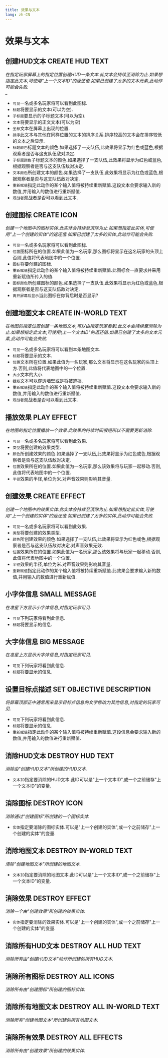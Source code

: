 ```yaml
---
title: 效果与文本
lang: zh-CN
---
```


# 效果与文本



## 创建HUD文本    CREATE HUD TEXT

_在指定玩家屏幕上的指定位置创建HUD一条文本.此文本会持续至消除为止.如果想指定此文本,可使用"上一个文本ID"的返还值.如果已创建了太多的文本元素,此动作可能会失败._<br />_

- `可见`一名或多名玩家将可以看到此图标.
- `标题`将要显示的文本(可以为空).
- `子标题`要显示的子标题文本(可以为空).
- `文本`将要显示的正文文本(可以为空)
- `坐标`文本在屏幕上出现的位置.
- `排序`此文本与其他在同样位置的文本的排序关系.排序较高的文本会在排序较低的文本之后显示.
- `标题颜色`标题文本的颜色.如果选择了一支队伍,此效果将显示为红色或蓝色,根据观察者是否与这支队伍敌对决定.
- `子标题颜色`子标题文本的颜色.如果选择了一支队伍,此效果将显示为红色或蓝色,根据观察者是否与这支队伍敌对决定.
- `文本颜色`所创建文本的颜色.如果选择了一支队伍,此效果将显示为红色或蓝色,根据观察者是否与这支队伍敌对决定.
- `重新赋值`指定此动作的某个输入值将被持续重新赋值.这段文本会要求输入新的数值,并用输入的数值进行重新赋值.
- `观战者`观战者是否可以看到此文本.<br />



## 创建图标    CREATE ICON

_创建一个地图中的图标实体.此实体会持续至消除为止.如果想指定此实体,可使用"上一个创建的实体"的返还值.如果已创建了太多的实体,此动作可能会失败._

- `可见`一名或多名玩家将可以看到此图标.
- `位置`图标所在的位置.如果此值为一名玩家,那么图标将显示在这名玩家的头顶上否则,此值将代表地图中的一个位置.
- `图标`将要创建的图标.
- `重新赋值`指定此动作的某个输入值将被持续重新赋值.此图标会一直要求并采用重新赋值所传入的值.
- `图标颜色`所创建图标的颜色.如果选择了一支队伍,此效果将显示为红色或蓝色,根据观察者是否与这支队伍敌对决定.
- `离开屏幕后显示`当此图标在你背后时是否显示?<br />



## 创建地图文本    CREATE IN-WORLD TEXT

_在地图的指定位置创建一条地图文本,可以由指定玩家看到.此文本会持续至消除为止.如果想指定此文本,可使用(上一个文本ID"的返还值.如果已创建了太多的文本元素,此动作可能会失败._

- `可见`一名或多名玩家将可以看到本条地图文本.
- `标题`将要显示的文本.
- `位置`文本所在位置.如果此值为一名玩家,那么文本将显示在这名玩家的头顶上方.否则,此值将代表地图中的一个位置.
- `大小`文本的大小.
- `截取`文本可以穿透墙壁或是将被遮挡.
- `重新赋值`指定此动作的某个输入值将被持续重新赋值.这段文本会要求输入新的数值,并用输入的数值进行重新赋值.
- `观战者`观战者是否可以看到此文本.<br />



## 播放效果    PLAY EFFECT

_在地图的指定位置播放一个效果.此效果的持续时间很短所以不需要更新消除._

- `可见`一名或多名玩家将可以看到此效果.
- `类型`将要创建的效果类型.
- `颜色`所创建效果的颜色.如果选择了一支队伍,此效果将显示为红色或色,根据观察者是否与这支队伍敌对决定.
- `位置`效果所在的位置.如果此值为一名玩家,那么该效果将与玩家一起移动.否则,此值将代表地图中的一个位置.
- `半径`效果的半径,单位为米.对声音效果则影响其音量.<br />



## 创建效果    CREATE EFFECT

_创建一个地图中的效果实体.此实体会持续至消除为止.如果想指定此实体,可使用"上一个创建的实体"的返还值.如果已创建了太多的实体,此动作可能会失败._

- `可见`一名或多名玩家将可以看到此效果.
- `类型`将要创建的效果类型.
- `颜色`所创建效果的颜色.如果选择了一支队伍,此效果将显示为红色或色,根据观察者是否与这支队伍敌对决定.对声音效果无效.
- `位置`效果所在的位置.如果此值为一名玩家,那么该效果将与玩家一起移动.否则,此值将代表地图中的一个位置.
- `半径`效果的半径,单位为米.对声音效果则影响其音量.
- `重新赋值`指定此动作的某个输入值将被持续重新赋值.此效果会要求输入新的数值,并用输入的数值进行重新赋值.<br />



## 小字体信息    SMALL MESSAGE

_在准星下方显示小字体信息,对指定玩家可见._

- `可见`下列玩家将看到此信息.
- `标题`将要显示的信息.<br />



## 大字体信息    BIG MESSAGE

_在准星上方显示大字体信息,对指定玩家可见._

- `可见`下列玩家将看到此信息.
- `标题`将要显示的信息.<br />



## 设置目标点描述    SET OBJECTIVE DESCRIPTION

_将屏幕顶部正中通常用来显示目标点信息的文字修改为其他信息,对指定的玩家可见._

- `可见`下列玩家将看到此信息.
- `标题`将要显示的信息.
- `重新赋值`指定此动作的某个输入值将被持续重新赋值.这段信息会要求输入新的数值,并用输入的数值进行重新赋值.



## 消除HUD文本    DESTROY HUD TEXT

_消除由"创建HUD文本"所创建的HUD文本._

- `文本ID`指定要消除的HUD文本.此ID可以是"上一个文本ID",或一个之前储存"上一个文本ID"的变量.<br />



## 消除图标    DESTROY ICON

_消除通过"创建图标"所创建的一个图标实体._

- `实体`指定要消除的图标实体.可以是"上一个创建的实体",或一个之前储存"上一个创建的实体"的变量.<br />



## 消除地图文本    DESTROY IN-WORLD TEXT

_清除"创建地图文本"所创建的地图文本._

- `文本ID`指定要消除的地图文本.此ID可以是"上一个文本ID",或一个之前储存"上一个文本ID"的变量.<br />



## 消除效果    DESTROY EFFECT

_消除一个由"创建效果"所创建的效果实体._

- `实体`指定要消除的效果实体.可以是"上一个创建的实体",或一个之前储存"上一个创建的实体"的变量.<br />



## 消除所有HUD文本    DESTROY ALL HUD TEXT

_消除所有由"创建HUD文本"动作所创建的所有HUD文本._<br />



## 消除所有图标    DESTROY ALL ICONS

_消除所有由"创建图标"所创建的图标实体._<br />



## 消除所有地图文本    DESTROY ALL IN-WORLD TEXT

_消除所有"创建地图文本"所创建的所有地图文本._<br />



## 消除所有效果    DESTROY ALL EFFECTS

_消除所有由"创建效果"所创建的效果实体._<br />



